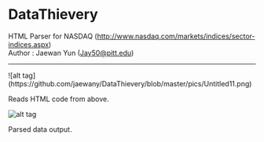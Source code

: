 # DataThievery
HTML Parser for NASDAQ (http://www.nasdaq.com/markets/indices/sector-indices.aspx)
<br>
Author : Jaewan Yun (Jay50@pitt.edu)
<hr>
![alt tag](https://github.com/jaewany/DataThievery/blob/master/pics/Untitled11.png)

Reads HTML code from above.

![alt tag](https://github.com/jaewany/DataThievery/blob/master/pics/Untitled12.png)

Parsed data output.
